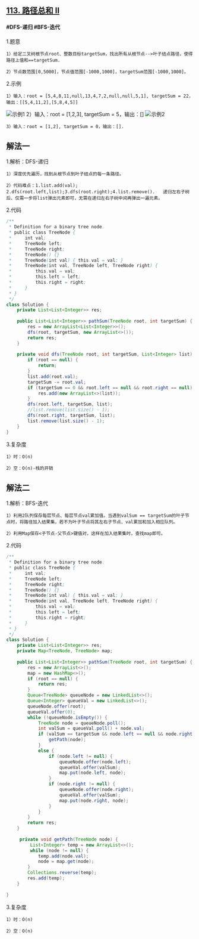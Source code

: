 ## [113. 路径总和 II](https://leetcode.cn/problems/path-sum-ii/)

#### #DFS-递归 #BFS-迭代

1.题意

    1）给定二叉树根节点root、整数目标targetSum，找出所有从根节点-->叶子结点路径，使得路径上值和==targetSum.

    2）节点数范围[0,5000]，节点值范围[-1000,1000]，targetSum范围[-1000,1000]。

2.示例

    1）输入：root = [5,4,8,11,null,13,4,7,2,null,null,5,1], targetSum = 22，输出：[[5,4,11,2],[5,8,4,5]]
![示例1](https://assets.leetcode.com/uploads/2021/01/18/pathsumii1.jpg)
    2）输入：root = [1,2,3], targetSum = 5，输出：[]
![示例2](https://assets.leetcode.com/uploads/2021/01/18/pathsum2.jpg)

    3）输入：root = [1,2], targetSum = 0，输出：[].
## 解法一
1.解析：DFS-递归

    1）深度优先遍历，找到从根节点到叶子结点的每一条路径。

    2）代码难点：1.list.add(val); 2.dfs(root.left,list);3.dfs(root.right);4.list.remove().   递归左右子树后、仅需一步将list弹出元素即可，无需在递归左右子树中间再弹出一遍元素。

2.代码
```java
/**
 * Definition for a binary tree node.
 * public class TreeNode {
 *     int val;
 *     TreeNode left;
 *     TreeNode right;
 *     TreeNode() {}
 *     TreeNode(int val) { this.val = val; }
 *     TreeNode(int val, TreeNode left, TreeNode right) {
 *         this.val = val;
 *         this.left = left;
 *         this.right = right;
 *     }
 * }
 */
class Solution {
    private List<List<Integer>> res;
    
    public List<List<Integer>> pathSum(TreeNode root, int targetSum) {
        res = new ArrayList<List<Integer>>();
        dfs(root, targetSum, new ArrayList<>());
        return res;
    }
    
    private void dfs(TreeNode root, int targetSum, List<Integer> list) {
        if (root == null) {
            return;
        }
        list.add(root.val);
        targetSum -= root.val;
        if (targetSum == 0 && root.left == null && root.right == null) {
            res.add(new ArrayList<>(list));
        }
        dfs(root.left, targetSum, list);
        //list.remove(list.size() - 1);
        dfs(root.right, targetSum, list);
        list.remove(list.size() - 1);
    }
}
```

3.复杂度

    1）时：O(n)

    2）空：O(n)-栈的开销
## 解法二
1.解析：BFS-迭代

    1）利用2队列保存每层节点、每层节点val累加值。当遇到valSum == targetSum的叶子节点时，将路径加入结果集，若不为叶子节点将其左右子节点、val累加和加入相应队列。

    2）利用Map保存<子节点-父节点>键值对，这样在加入结果集时，查找map即可。

2.代码
```java
/**
 * Definition for a binary tree node.
 * public class TreeNode {
 *     int val;
 *     TreeNode left;
 *     TreeNode right;
 *     TreeNode() {}
 *     TreeNode(int val) { this.val = val; }
 *     TreeNode(int val, TreeNode left, TreeNode right) {
 *         this.val = val;
 *         this.left = left;
 *         this.right = right;
 *     }
 * }
 */
class Solution {
    private List<List<Integer>> res;
    private Map<TreeNode, TreeNode> map;
  
    public List<List<Integer>> pathSum(TreeNode root, int targetSum) {
        res = new ArrayList<>();
        map = new HashMap<>();
        if (root == null) {
            return res;
        }
        Queue<TreeNode> queueNode = new LinkedList<>();
        Queue<Integer> queueVal = new LinkedList<>();
        queueNode.offer(root);
        queueVal.offer(0);
        while (!queueNode.isEmpty()) {
            TreeNode node = queueNode.poll();
            int valSum = queueVal.poll() + node.val;
            if (valSum == targetSum && node.left == null && node.right == null) {
                getPath(node);
            }
            else {
                if (node.left != null) {
                    queueNode.offer(node.left);
                    queueVal.offer(valSum);
                    map.put(node.left, node);
                }
                if (node.right != null) {
                    queueNode.offer(node.right);
                    queueVal.offer(valSum);
                    map.put(node.right, node);
                }
            }
        }
        return res;    
    }
    
     private void getPath(TreeNode node) {
         List<Integer> temp = new ArrayList<>();
         while (node != null) {
            temp.add(node.val);
            node = map.get(node);
        }
        Collections.reverse(temp);
        res.add(temp);
    }
  
}
```

3.复杂度

    1）时：O(n)

    2）空：O(n)
